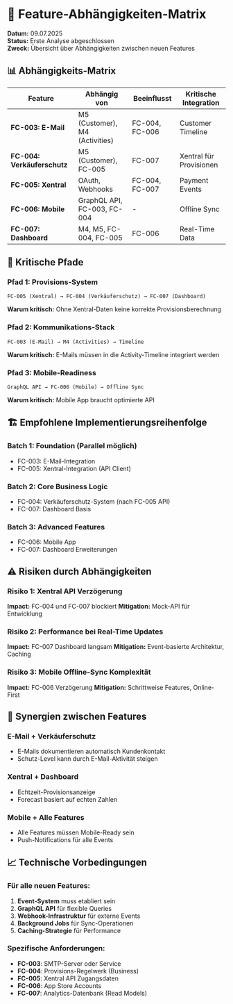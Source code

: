 # 🔗 Feature-Abhängigkeiten-Matrix

**Datum:** 09.07.2025  
**Status:** Erste Analyse abgeschlossen  
**Zweck:** Übersicht über Abhängigkeiten zwischen neuen Features  

## 📊 Abhängigkeits-Matrix

| Feature | Abhängig von | Beeinflusst | Kritische Integration |
|---------|--------------|-------------|----------------------|
| **FC-003: E-Mail** | M5 (Customer), M4 (Activities) | FC-004, FC-006 | Customer Timeline |
| **FC-004: Verkäuferschutz** | M5 (Customer), FC-005 | FC-007 | Xentral für Provisionen |
| **FC-005: Xentral** | OAuth, Webhooks | FC-004, FC-007 | Payment Events |
| **FC-006: Mobile** | GraphQL API, FC-003, FC-004 | - | Offline Sync |
| **FC-007: Dashboard** | M4, M5, FC-004, FC-005 | FC-006 | Real-Time Data |

## 🎯 Kritische Pfade

### Pfad 1: Provisions-System
```
FC-005 (Xentral) → FC-004 (Verkäuferschutz) → FC-007 (Dashboard)
```
**Warum kritisch:** Ohne Xentral-Daten keine korrekte Provisionsberechnung

### Pfad 2: Kommunikations-Stack
```
FC-003 (E-Mail) → M4 (Activities) → Timeline
```
**Warum kritisch:** E-Mails müssen in die Activity-Timeline integriert werden

### Pfad 3: Mobile-Readiness
```
GraphQL API → FC-006 (Mobile) → Offline Sync
```
**Warum kritisch:** Mobile App braucht optimierte API

## 🏗️ Empfohlene Implementierungsreihenfolge

### Batch 1: Foundation (Parallel möglich)
- FC-003: E-Mail-Integration
- FC-005: Xentral-Integration (API Client)

### Batch 2: Core Business Logic
- FC-004: Verkäuferschutz-System (nach FC-005 API)
- FC-007: Dashboard Basis

### Batch 3: Advanced Features
- FC-006: Mobile App
- FC-007: Dashboard Erweiterungen

## ⚠️ Risiken durch Abhängigkeiten

### Risiko 1: Xentral API Verzögerung
**Impact:** FC-004 und FC-007 blockiert
**Mitigation:** Mock-API für Entwicklung

### Risiko 2: Performance bei Real-Time Updates
**Impact:** FC-007 Dashboard langsam
**Mitigation:** Event-basierte Architektur, Caching

### Risiko 3: Mobile Offline-Sync Komplexität
**Impact:** FC-006 Verzögerung
**Mitigation:** Schrittweise Features, Online-First

## 🔄 Synergien zwischen Features

### E-Mail + Verkäuferschutz
- E-Mails dokumentieren automatisch Kundenkontakt
- Schutz-Level kann durch E-Mail-Aktivität steigen

### Xentral + Dashboard
- Echtzeit-Provisionsanzeige
- Forecast basiert auf echten Zahlen

### Mobile + Alle Features
- Alle Features müssen Mobile-Ready sein
- Push-Notifications für alle Events

## 📈 Technische Vorbedingungen

### Für alle neuen Features:
1. **Event-System** muss etabliert sein
2. **GraphQL API** für flexible Queries
3. **Webhook-Infrastruktur** für externe Events
4. **Background Jobs** für Sync-Operationen
5. **Caching-Strategie** für Performance

### Spezifische Anforderungen:
- **FC-003**: SMTP-Server oder Service
- **FC-004**: Provisions-Regelwerk (Business)
- **FC-005**: Xentral API Zugangsdaten
- **FC-006**: App Store Accounts
- **FC-007**: Analytics-Datenbank (Read Models)